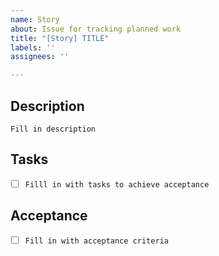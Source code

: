 ```yaml
---
name: Story
about: Issue for tracking planned work
title: "[Story] TITLE"
labels: ''
assignees: ''

---
```


## Description

`Fill in description`

## Tasks

- [ ] `Filll in with tasks to achieve acceptance`

## Acceptance

- [ ] `Fill in with acceptance criteria`

